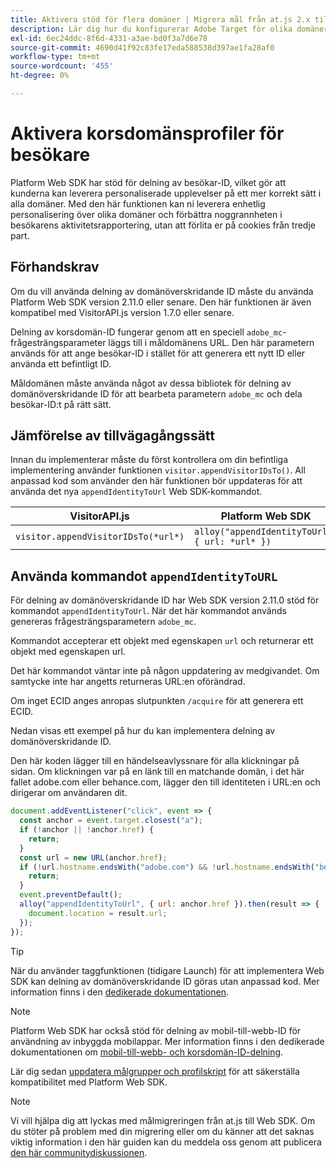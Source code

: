 ```yaml
---
title: Aktivera stöd för flera domäner | Migrera mål från at.js 2.x till Web SDK
description: Lär dig hur du konfigurerar Adobe Target för olika domäner och mobilappar till webbläsarscenarier med Experience Platform Web SDK.
exl-id: 6ec24ddc-8f6d-4331-a3ae-bd0f3a7d6e78
source-git-commit: 4690d41f92c83fe17eda588538d397ae1fa28af0
workflow-type: tm+mt
source-wordcount: '455'
ht-degree: 0%

---
```


# Aktivera korsdomänsprofiler för besökare

Platform Web SDK har stöd för delning av besökar-ID, vilket gör att kunderna kan leverera personaliserade upplevelser på ett mer korrekt sätt i alla domäner. Med den här funktionen kan ni leverera enhetlig personalisering över olika domäner och förbättra noggrannheten i besökarens aktivitetsrapportering, utan att förlita er på cookies från tredje part.

## Förhandskrav

Om du vill använda delning av domänöverskridande ID måste du använda Platform Web SDK version 2.11.0 eller senare. Den här funktionen är även kompatibel med VisitorAPI.js version 1.7.0 eller senare.

Delning av korsdomän-ID fungerar genom att en speciell `adobe_mc`-frågesträngsparameter läggs till i måldomänens URL. Den här parametern används för att ange besökar-ID i stället för att generera ett nytt ID eller använda ett befintligt ID.

Måldomänen måste använda något av dessa bibliotek för delning av domänöverskridande ID för att bearbeta parametern `adobe_mc` och dela besökar-ID:t på rätt sätt.

## Jämförelse av tillvägagångssätt

Innan du implementerar måste du först kontrollera om din befintliga implementering använder funktionen `visitor.appendVisitorIDsTo()`. All anpassad kod som använder den här funktionen bör uppdateras för att använda det nya `appendIdentityToUrl` Web SDK-kommandot.

| VisitorAPI.js | Platform Web SDK |
| --- | --- |
| `visitor.appendVisitorIDsTo(*url*)` | `alloy("appendIdentityToUrl", { url: *url* })` |

## Använda kommandot `appendIdentityToURL`

För delning av domänöverskridande ID har Web SDK version 2.11.0 stöd för kommandot `appendIdentityToUrl`. När det här kommandot används genereras frågesträngsparametern `adobe_mc`.

Kommandot accepterar ett objekt med egenskapen `url` och returnerar ett objekt med egenskapen url.

Det här kommandot väntar inte på någon uppdatering av medgivandet. Om samtycke inte har angetts returneras URL:en oförändrad.

Om inget ECID anges anropas slutpunkten `/acquire` för att generera ett ECID.

Nedan visas ett exempel på hur du kan implementera delning av domänöverskridande ID.

Den här koden lägger till en händelseavlyssnare för alla klickningar på sidan. Om klickningen var på en länk till en matchande domän, i det här fallet adobe.com eller behance.com, lägger den till identiteten i URL:en och dirigerar om användaren dit.

```Javascript
document.addEventListener("click", event => {
  const anchor = event.target.closest("a");
  if (!anchor || !anchor.href) {
    return;
  }
  const url = new URL(anchor.href);
  if (!url.hostname.endsWith("adobe.com") && !url.hostname.endsWith("behance.com")) {
    return;
  }
  event.preventDefault();
  alloy("appendIdentityToUrl", { url: anchor.href }).then(result => {
    document.location = result.url;
  });
});
```

>[!TIP]
>
>När du använder taggfunktionen (tidigare Launch) för att implementera Web SDK kan delning av domänöverskridande ID göras utan anpassad kod. Mer information finns i den [dedikerade dokumentationen](https://experienceleague.adobe.com/docs/experience-platform/edge/identity/id-sharing.html#tags-extension).

>[!NOTE]
>
>Platform Web SDK har också stöd för delning av mobil-till-webb-ID för användning av inbyggda mobilappar. Mer information finns i den dedikerade dokumentationen om [mobil-till-webb- och korsdomän-ID-delning](https://experienceleague.adobe.com/docs/experience-platform/edge/identity/id-sharing.html).

Lär dig sedan [uppdatera målgrupper och profilskript](update-audiences.md) för att säkerställa kompatibilitet med Platform Web SDK.

>[!NOTE]
>
>Vi vill hjälpa dig att lyckas med målmigreringen från at.js till Web SDK. Om du stöter på problem med din migrering eller om du känner att det saknas viktig information i den här guiden kan du meddela oss genom att publicera [den här communitydiskussionen](https://experienceleaguecommunities.adobe.com/t5/adobe-experience-platform-data/tutorial-discussion-migrate-target-from-at-js-to-web-sdk/m-p/575587#M463).
